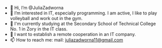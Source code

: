 - 👋 Hi, I’m @JuliaZadworna
- 👀 I’m interested in IT, especially programming. I am active, I like to play volleyball and work out in the gym.
- 🌱 I'm currently studying at the Secondary School of Technical College No. 1 in Żory in the IT class.
- 💞️ I want to establish a remote cooperation in an IT company.
- 📫 How to reach me: mail: juliazadworna11@gmail.com

<!---
JuliaZadworna/JuliaZadworna is a ✨ special ✨ repository because its `README.md` (this file) appears on your GitHub profile.
You can click the Preview link to take a look at your changes.
--->
